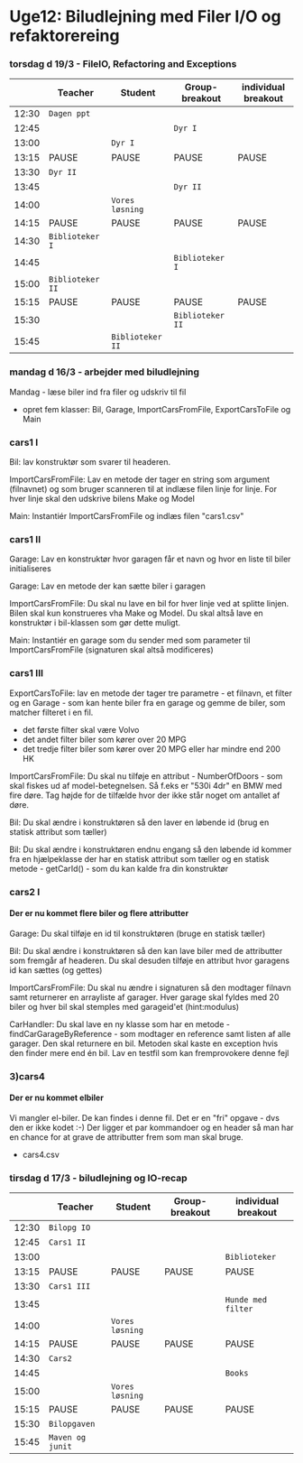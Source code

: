 # Uge12: Biludlejning med Filer I/O og refaktorereing
### torsdag d 19/3 - FileIO, Refactoring and Exceptions 

|     | Teacher |Student | Group-breakout |individual breakout |
| --- | ------- |------- | -------------- |------------------- |
| 12:30 |`Dagen ppt`       |        |                |                    | 
| 12:45 |      |        | `Dyr I`               |                    | 
| 13:00 |       |`Dyr I`        |                ||                     
| 13:15 |PAUSE       |  PAUSE      |PAUSE                |PAUSE                    |PAUSE 
| 13:30 |`Dyr II` |  | ||
| 13:45 | |  |`Dyr II` ||
| 14:00 | |`Vores løsning`  | | |
| 14:15 |PAUSE |PAUSE  |PAUSE |PAUSE |PAUSE
| 14:30 |`Biblioteker I` |  | | |
| 14:45 | |  |`Biblioteker I` | |
| 15:00 |`Biblioteker II` | | | |
| 15:15 |PAUSE |PAUSE  |PAUSE |PAUSE |PAUSE
| 15:30 | |  |`Biblioteker II` | |
| 15:45 | |`Biblioteker II`  | | |

### mandag d 16/3 - arbejder med biludlejning


Mandag - læse biler ind fra filer og udskriv til fil
- opret fem klasser: Bil, Garage, ImportCarsFromFile, ExportCarsToFile og Main

### cars1 I
Bil: lav konstruktør som svarer til headeren. 

ImportCarsFromFile: Lav en metode der tager en string som argument (filnavnet) og som bruger scanneren til at indlæse filen linje for linje. For hver linje skal den udskrive bilens Make og Model

Main: Instantiér ImportCarsFromFile og indlæs filen "cars1.csv"

### cars1 II

Garage: Lav en konstruktør hvor garagen får et navn og hvor en liste til biler initialiseres

Garage: Lav en metode der kan sætte biler i garagen

ImportCarsFromFile: Du skal nu lave en bil for hver linje ved at splitte linjen. Bilen skal kun konstrueres vha Make og Model. Du skal altså lave en konstruktør i bil-klassen som gør dette muligt.

Main: Instantiér en garage som du sender med som parameter til ImportCarsFromFile (signaturen skal altså modificeres)

### cars1 III

ExportCarsToFile: lav en metode der tager tre parametre - et filnavn, et filter og en Garage - som kan hente biler fra en garage og gemme de biler, som matcher filteret i en fil.
- det første filter skal være Volvo
- det andet filter biler som kører over 20 MPG
- det tredje filter biler som kører over 20 MPG eller har mindre end 200 HK

ImportCarsFromFile: Du skal nu tilføje en attribut - NumberOfDoors - som skal fiskes ud af model-betegnelsen. Så f.eks er "530i 4dr" en BMW med fire døre. Tag højde for de tilfælde hvor der ikke står noget om antallet af døre.

Bil: Du skal ændre i konstruktøren så den laver en løbende id (brug en statisk attribut som tæller)

Bil: Du skal ændre i konstruktøren endnu engang så den løbende id kommer fra en hjælpeklasse der har en statisk attribut som tæller og en statisk metode - getCarId() - som du kan kalde fra din konstruktør

### cars2 I
#### Der er nu kommet flere biler og flere attributter
Garage: Du skal tilføje en id til konstruktøren (bruge en statisk tæller)

Bil: Du skal ændre i konstruktøren så den kan lave biler med de attributter som fremgår af headeren. Du skal desuden tilføje en attribut hvor garagens id kan sættes (og gettes)

ImportCarsFromFile: Du skal nu ændre i signaturen så den modtager filnavn samt returnerer en arrayliste af garager. Hver garage skal fyldes med 20 biler og hver bil skal stemples med garageid'et (hint:modulus)

CarHandler: Du skal lave en ny klasse som har en metode - findCarGarageByReference - som modtager en reference samt listen af alle garager. Den skal returnere en bil. Metoden skal kaste en exception hvis den finder mere end én bil. Lav en testfil som kan fremprovokere denne fejl


### 3)cars4
#### Der er nu kommet elbiler
Vi mangler el-biler. De kan findes i denne fil.
Det er en "fri" opgave - dvs den er ikke kodet :-) 
Der ligger et par kommandoer og en header så man har en chance for at grave de attributter frem som man skal bruge.

- cars4.csv

### tirsdag d 17/3 - biludlejning og IO-recap

|     | Teacher |Student | Group-breakout |individual breakout |
| --- | ------- |------- | -------------- |------------------- |
| 12:30 |`Bilopg IO`       |        |                |                    | 
| 12:45 |`Cars1 II`       |        |                |                    | 
| 13:00 |       |        |                |`Biblioteker`|                     
| 13:15 |PAUSE       |  PAUSE      |PAUSE                |PAUSE                    |PAUSE 
| 13:30 |`Cars1 III` |  | ||
| 13:45 | |  | |`Hunde med filter`|
| 14:00 | |`Vores løsning`  | | |
| 14:15 |PAUSE |PAUSE  |PAUSE |PAUSE |PAUSE
| 14:30 |`Cars2 ` |  | | |
| 14:45 | |  | |`Books` |
| 15:00 | |`Vores løsning` | | |
| 15:15 |PAUSE |PAUSE  |PAUSE |PAUSE |PAUSE
| 15:30 |`Bilopgaven` |  | | |
| 15:45 |`Maven og junit` |  | | |

